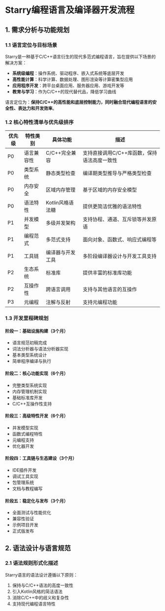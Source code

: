 # Starry编程语言及编译器开发流程

## 1. 需求分析与功能规划

### 1.1 语言定位与目标场景

Starry是一种基于C/C++语言衍生的现代多范式编程语言，旨在提供以下场景的解决方案：

- **系统级编程**：操作系统、驱动程序、嵌入式系统等底层开发
- **高性能计算**：科学计算、数据处理、图形渲染等计算密集型应用
- **应用程序开发**：跨平台桌面应用、服务器应用、游戏开发等
- **教育与学习**：作为C/C++的现代替代品，降低学习曲线

语言定位为：**保持C/C++的高性能和底层控制能力，同时融合现代编程语言的安全性、表达力和开发效率**。

### 1.2 核心特性清单与优先级排序

| 优先级 | 特性类别 | 具体功能 | 描述 |
|--------|----------|----------|------|
| P0 | 语言兼容性 | C/C++完全兼容 | 支持直接调用C/C++库函数，保持语法高度一致性 |
| P0 | 类型系统 | 静态类型检查 | 编译期类型推导与严格类型检查 |
| P0 | 内存安全 | 区域内存管理 | 基于区域的内存安全模型 |
| P0 | 语法特性 | Kotlin风格语法糖 | 提供更简洁优雅的语法特性 |
| P1 | 并发模型 | 多级并发架构 | 支持协程、通道、互斥锁等并发原语 |
| P1 | 编程范式 | 多范式支持 | 面向对象、函数式、响应式编程等 |
| P1 | 工具链 | 编译器与开发工具 | 多阶段编译器设计与开发工具支持 |
| P2 | 生态系统 | 标准库 | 提供丰富的标准库功能 |
| P2 | 互操作性 | 跨语言调用 | 支持与其他语言的互操作 |
| P3 | 元编程 | 注解与反射 | 支持元编程功能 |

### 1.3 开发里程碑规划

#### 阶段一：基础设施构建（3个月）
- 语言规范初稿完成
- 词法分析器与语法分析器实现
- 基本类型系统设计
- 简单程序编译与执行

#### 阶段二：核心功能实现（6个月）
- 完整类型系统实现
- 内存管理机制实现
- 基础标准库开发
- C/C++互操作性支持

#### 阶段三：高级特性开发（6个月）
- 并发模型实现
- 函数式编程特性
- 元编程支持
- 优化器开发

#### 阶段四：工具链与生态建设（3个月）
- IDE插件开发
- 调试工具实现
- 包管理系统
- 文档与教程编写

#### 阶段五：稳定化与发布（3个月）
- 全面测试与性能优化
- 兼容性验证
- 示例项目开发
- 正式版发布

## 2. 语法设计与语言规范

### 2.1 语法规则形式化描述

Starry语言的语法设计遵循以下原则：
1. 保持与C/C++语法的高度一致性
2. 引入Kotlin风格的简洁语法
3. 消除C/C++中的歧义和复杂性
4. 支持现代编程语言特性